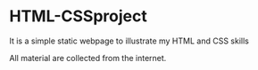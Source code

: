# HTML-CSSproject
It is a simple static webpage to illustrate my HTML and CSS skills


All material are collected from the internet.
